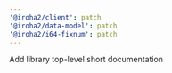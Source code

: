 ```yaml
---
'@iroha2/client': patch
'@iroha2/data-model': patch
'@iroha2/i64-fixnum': patch
---
```


Add library top-level short documentation
